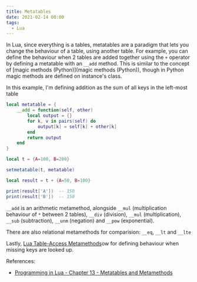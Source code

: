 ```yaml
---
title: Metatables
date: 2021-02-14 00:00
tags:
  - Lua
---
```


In Lua, since everything is a tables, metatables are a paradigm that lets you change the behaviour of a table, using another table. For example, you can define the behaviour when 2 tables are added together using the `+` operator by defining a metatable with an `__add` method. This is similar to the concept of [magic methods (Python)](magic methods (Python)), though in Python magic methods are defined on instance's class.

In this example, I'm defining addition as the sum of all keys in the left-most table

```lua
local metatable = {
    __add = function(self, other)
        local output = {}
        for k, v in pairs(self) do
            output[k] = self[k] + other[k]
        end
        return output
    end
}

local t = {A=100, B=200}

setmetatable(t, metatable)

local result = t + {A=50, B=100}

print(result['A'])  -- 150
print(result['B'])  -- 150
```

`__add` is an arithmetic metamethod, alongside `__mul` (multiplication behaviour of `*` between 2 tables), `__div` (division), `__mul` (multiplication), `__sub` (subtraction), `__unm` (negation) and `__pow` (exponential).

There are also relational metamethods for comparision: `__eq`, `__lt` and `__lte`

Lastly, [Lua Table-Access Metamethods](lua-table-access-metamethods.md)ow for defining behaviour when missing keys are looked up.

References:

* [Programming in Lua - Chapter 13 - Metatables and Metamethods](https://www.lua.org/pil/13.html)
